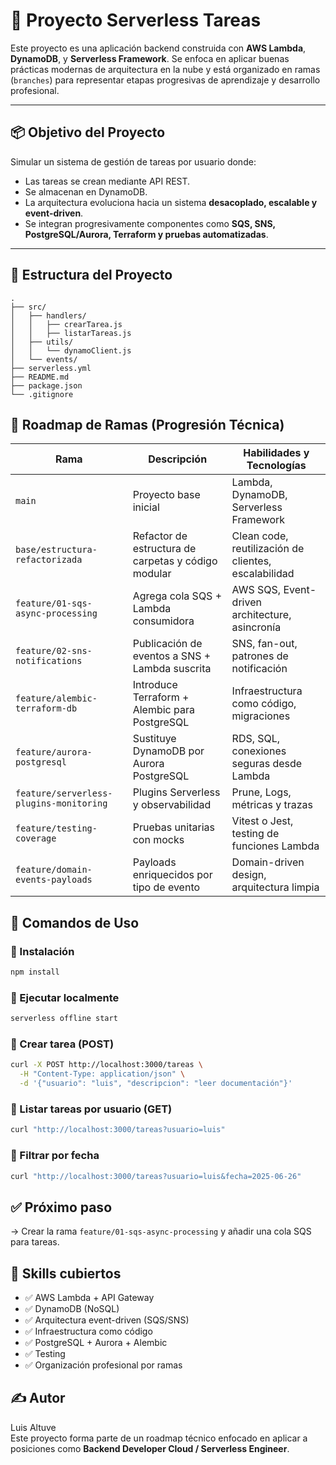 # 🧠 Proyecto Serverless Tareas

Este proyecto es una aplicación backend construida con **AWS Lambda**, **DynamoDB**, y **Serverless Framework**. Se enfoca en aplicar buenas prácticas modernas de arquitectura en la nube y está organizado en ramas (`branches`) para representar etapas progresivas de aprendizaje y desarrollo profesional.

---

## 📦 Objetivo del Proyecto

Simular un sistema de gestión de tareas por usuario donde:

- Las tareas se crean mediante API REST.
- Se almacenan en DynamoDB.
- La arquitectura evoluciona hacia un sistema **desacoplado, escalable y event-driven**.
- Se integran progresivamente componentes como **SQS, SNS, PostgreSQL/Aurora, Terraform y pruebas automatizadas**.

---

## 🧱 Estructura del Proyecto

```
.
├── src/
│   ├── handlers/
│   │   ├── crearTarea.js
│   │   ├── listarTareas.js
│   ├── utils/
│   │   └── dynamoClient.js
│   └── events/
├── serverless.yml
├── README.md
├── package.json
└── .gitignore
```

## 🚧 Roadmap de Ramas (Progresión Técnica)

| Rama | Descripción | Habilidades y Tecnologías |
|------|-------------|----------------------------|
| `main` | Proyecto base inicial | Lambda, DynamoDB, Serverless Framework |
| `base/estructura-refactorizada` | Refactor de estructura de carpetas y código modular | Clean code, reutilización de clientes, escalabilidad |
| `feature/01-sqs-async-processing` | Agrega cola SQS + Lambda consumidora | AWS SQS, Event-driven architecture, asincronía |
| `feature/02-sns-notifications` | Publicación de eventos a SNS + Lambda suscrita | SNS, fan-out, patrones de notificación |
| `feature/alembic-terraform-db` | Introduce Terraform + Alembic para PostgreSQL | Infraestructura como código, migraciones |
| `feature/aurora-postgresql` | Sustituye DynamoDB por Aurora PostgreSQL | RDS, SQL, conexiones seguras desde Lambda |
| `feature/serverless-plugins-monitoring` | Plugins Serverless y observabilidad | Prune, Logs, métricas y trazas |
| `feature/testing-coverage` | Pruebas unitarias con mocks | Vitest o Jest, testing de funciones Lambda |
| `feature/domain-events-payloads` | Payloads enriquecidos por tipo de evento | Domain-driven design, arquitectura limpia |

## 🔧 Comandos de Uso

### 📍 Instalación

```bash
npm install
```

### 🧪 Ejecutar localmente

```bash
serverless offline start
```

### 🧪 Crear tarea (POST)

```bash
curl -X POST http://localhost:3000/tareas \
  -H "Content-Type: application/json" \
  -d '{"usuario": "luis", "descripcion": "leer documentación"}'
```

### 🧪 Listar tareas por usuario (GET)

```bash
curl "http://localhost:3000/tareas?usuario=luis"
```

### 🧪 Filtrar por fecha

```bash
curl "http://localhost:3000/tareas?usuario=luis&fecha=2025-06-26"
```

## ✅ Próximo paso

→ Crear la rama `feature/01-sqs-async-processing` y añadir una cola SQS para tareas.

## 🧠 Skills cubiertos

- ✅ AWS Lambda + API Gateway
- ✅ DynamoDB (NoSQL)
- ✅ Arquitectura event-driven (SQS/SNS)
- ✅ Infraestructura como código
- ✅ PostgreSQL + Aurora + Alembic
- ✅ Testing
- ✅ Organización profesional por ramas

## ✍️ Autor

Luis Altuve  
Este proyecto forma parte de un roadmap técnico enfocado en aplicar a posiciones como **Backend Developer Cloud / Serverless Engineer**.